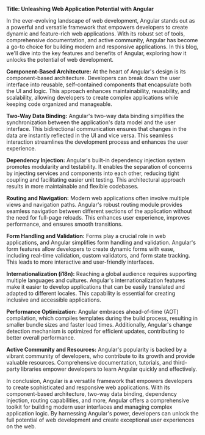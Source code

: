 **Title: Unleashing Web Application Potential with Angular**

In the ever-evolving landscape of web development, Angular stands out as a powerful and versatile framework that empowers developers to create dynamic and feature-rich web applications. With its robust set of tools, comprehensive documentation, and active community, Angular has become a go-to choice for building modern and responsive applications. In this blog, we'll dive into the key features and benefits of Angular, exploring how it unlocks the potential of web development.

**Component-Based Architecture:**
At the heart of Angular's design is its component-based architecture. Developers can break down the user interface into reusable, self-contained components that encapsulate both the UI and logic. This approach enhances maintainability, reusability, and scalability, allowing developers to create complex applications while keeping code organized and manageable.

**Two-Way Data Binding:**
Angular's two-way data binding simplifies the synchronization between the application's data model and the user interface. This bidirectional communication ensures that changes in the data are instantly reflected in the UI and vice versa. This seamless interaction streamlines the development process and enhances the user experience.

**Dependency Injection:**
Angular's built-in dependency injection system promotes modularity and testability. It enables the separation of concerns by injecting services and components into each other, reducing tight coupling and facilitating easier unit testing. This architectural approach results in more maintainable and flexible codebases.

**Routing and Navigation:**
Modern web applications often involve multiple views and navigation paths. Angular's robust routing module provides seamless navigation between different sections of the application without the need for full-page reloads. This enhances user experience, improves performance, and ensures smooth transitions.

**Form Handling and Validation:**
Forms play a crucial role in web applications, and Angular simplifies form handling and validation. Angular's form features allow developers to create dynamic forms with ease, including real-time validation, custom validators, and form state tracking. This leads to more interactive and user-friendly interfaces.

**Internationalization (i18n):**
Reaching a global audience requires supporting multiple languages and cultures. Angular's internationalization features make it easier to develop applications that can be easily translated and adapted to different locales. This capability is essential for creating inclusive and accessible applications.

**Performance Optimization:**
Angular embraces ahead-of-time (AOT) compilation, which compiles templates during the build process, resulting in smaller bundle sizes and faster load times. Additionally, Angular's change detection mechanism is optimized for efficient updates, contributing to better overall performance.

**Active Community and Resources:**
Angular's popularity is backed by a vibrant community of developers, who contribute to its growth and provide valuable resources. Comprehensive documentation, tutorials, and third-party libraries empower developers to learn Angular quickly and effectively.

In conclusion, Angular is a versatile framework that empowers developers to create sophisticated and responsive web applications. With its component-based architecture, two-way data binding, dependency injection, routing capabilities, and more, Angular offers a comprehensive toolkit for building modern user interfaces and managing complex application logic. By harnessing Angular's power, developers can unlock the full potential of web development and create exceptional user experiences on the web.
